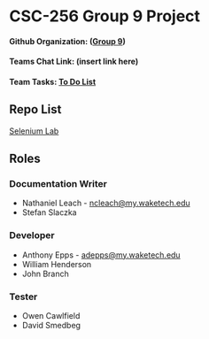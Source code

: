 # CSC-256 Group 9 Project
#### Github Organization: ([Group 9](https://github.com/CSC-256-Group-Project-9))
#### Teams Chat Link: (insert link here)
#### Team Tasks: [To Do List](https://github.com/orgs/CSC-256-Group-Project-9/projects/1)

## Repo List
[Selenium Lab](https://github.com/CSC-256-Group-Project-9/Group-9-Selenium-Lab)

## Roles

### Documentation Writer
 - Nathaniel Leach - ncleach@my.waketech.edu
 - Stefan Slaczka
### Developer
 - Anthony Epps - adepps@my.waketech.edu
 - William Henderson
 - John Branch
### Tester
 - Owen Cawlfield
 - David Smedbeg

